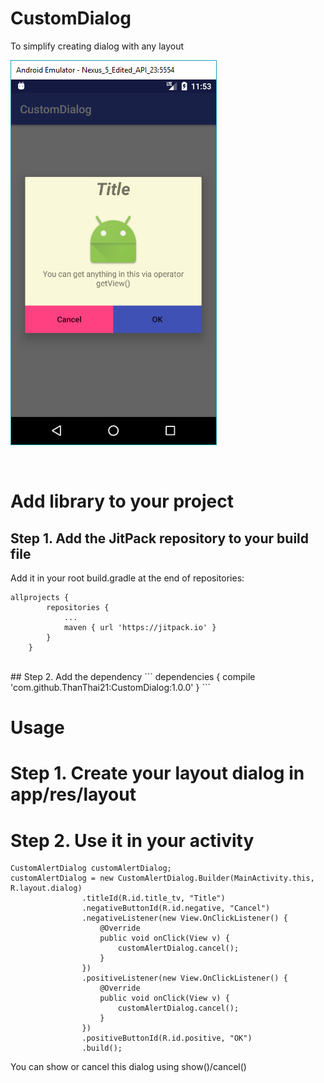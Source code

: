 # CustomDialog
To simplify creating dialog with any layout

![alt_text](https://github.com/ThanThai21/CustomDialog/blob/master/screenshot.PNG)

<br/>

# Add library to your project
## Step 1. Add the JitPack repository to your build file
Add it in your root build.gradle at the end of repositories:
```
allprojects {
		repositories {
			...
			maven { url 'https://jitpack.io' }
		}
	}
```
<br/>
## Step 2. Add the dependency
```
dependencies {
	        compile 'com.github.ThanThai21:CustomDialog:1.0.0'
	}
```

# Usage
# Step 1. Create your layout dialog in app/res/layout
# Step 2. Use it in your activity
```
CustomAlertDialog customAlertDialog;
customAlertDialog = new CustomAlertDialog.Builder(MainActivity.this, R.layout.dialog)
                .titleId(R.id.title_tv, "Title")
                .negativeButtonId(R.id.negative, "Cancel")
                .negativeListener(new View.OnClickListener() {
                    @Override
                    public void onClick(View v) {
                        customAlertDialog.cancel();
                    }
                })
                .positiveListener(new View.OnClickListener() {
                    @Override
                    public void onClick(View v) {
                        customAlertDialog.cancel();
                    }
                })
                .positiveButtonId(R.id.positive, "OK")
                .build();
```

You can show or cancel this dialog using show()/cancel()

